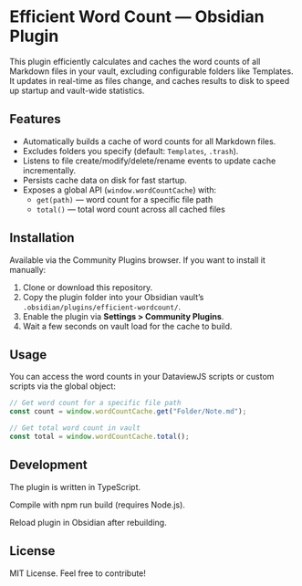 # Efficient Word Count — Obsidian Plugin

This plugin efficiently calculates and caches the word counts of all Markdown files in your vault, excluding configurable folders like Templates. It updates in real-time as files change, and caches results to disk to speed up startup and vault-wide statistics.

## Features

- Automatically builds a cache of word counts for all Markdown files.
- Excludes folders you specify (default: `Templates`, `.trash`).
- Listens to file create/modify/delete/rename events to update cache incrementally.
- Persists cache data on disk for fast startup.
- Exposes a global API (`window.wordCountCache`) with:
  - `get(path)` — word count for a specific file path
  - `total()` — total word count across all cached files

## Installation

Available via the Community Plugins browser. If you want to install it manually:

1. Clone or download this repository.
2. Copy the plugin folder into your Obsidian vault’s `.obsidian/plugins/efficient-wordcount/`.
3. Enable the plugin via **Settings > Community Plugins**.
4. Wait a few seconds on vault load for the cache to build.

## Usage

You can access the word counts in your DataviewJS scripts or custom scripts via the global object:

```js
// Get word count for a specific file path
const count = window.wordCountCache.get("Folder/Note.md");

// Get total word count in vault
const total = window.wordCountCache.total();
```

## Development
The plugin is written in TypeScript.

Compile with npm run build (requires Node.js).

Reload plugin in Obsidian after rebuilding.

## License

MIT License. Feel free to contribute!